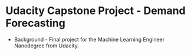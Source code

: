 # Udacity Capstone Project - Demand Forecasting

- Background - Final project for the Machine Learning Engineer Nanodegree from Udacity.


